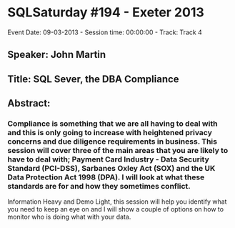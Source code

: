 # SQLSaturday #194 - Exeter 2013
Event Date: 09-03-2013 - Session time: 00:00:00 - Track: Track 4
## Speaker: John Martin
## Title: SQL Sever, the DBA  Compliance
## Abstract:
### Compliance is something that we are all having to deal with and this is only going to increase with heightened privacy concerns and due diligence requirements in business. This session will cover three of the main areas that you are likely to have to deal with; Payment Card Industry - Data Security Standard (PCI-DSS), Sarbanes Oxley Act (SOX) and the UK Data Protection Act 1998 (DPA). I will look at what these standards are for and how they sometimes conflict.

Information Heavy and Demo Light, this session will help you identify what you need to keep an eye on and I will show a couple of options on how to monitor who is doing what with your data.
